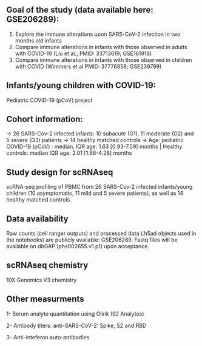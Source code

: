 
## Goal of the study (data available here: GSE206289): 

1. Explore the immune alterations upon SARS-CoV-2 infection in two months old infants
2. Compare immune alterations in infants with those observed in adults with COVID-19 (Liu et al.; PMID: 33713619; GSE161918)
3. Compare immune alterations in infants with those observed in children with COVID (Wimmers et al PMID: 37776858; GSE239799)

## Infants/young children with COVID-19: 
Pediatric COVID-19 (pCoV) project

## Cohort information:

-> 26 SARS-Cov-2 infected infants: 10 subacute (G1), 11 moderate (G2) and 5 severe (G3) patients 
-> 14 healthy matched controls
-> Age: pediatric COVID-19 (pCoV) : median, IQR age: 1.63 [0.93-7.59] months | Healthy controls:   median IQR age: 2.01 [1.86-4.28] months


## Study design for scRNAseq
scRNA-seq profiling of PBMC from 26 SARS-Cov-2 infected infants/young children (10 asymptomatic, 11 mild and 5 severe patients), as well as 14 healthy matched controls

## Data availability 

Raw counts (cell ranger outputs) and processed data (.h5ad objects used in the notebooks) are publicly available: GSE206289. 
Fastq files will be available on dbGAP (phs002655.v1.p1) upon acceptance.

## scRNAseq chemistry  
10X Genomics V3 chemistry

## Other measurments 
1- Serum analyte quantitation using Olink (92 Analytes) 

2- Antibody titers:  anti-SARS-CoV-2: Spike, S2 and RBD  

3- Anti-Inteferon auto-antibodies 


